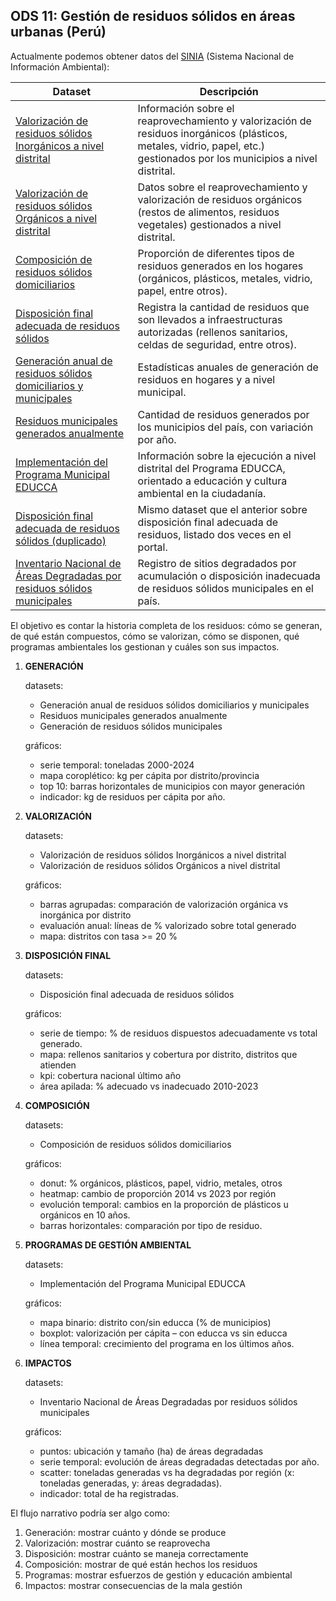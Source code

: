 ## ODS 11: Gestión de residuos sólidos en áreas urbanas (Perú)

Actualmente podemos obtener datos del
[SINIA](https://sinia.minam.gob.pe/portal/datos-abiertos/) (Sistema Nacional de
Información Ambiental):

| Dataset                                                                                                                                                                                                              | Descripción                                                                                                                                                               |
| -------------------------------------------------------------------------------------------------------------------------------------------------------------------------------------------------------------------- | ------------------------------------------------------------------------------------------------------------------------------------------------------------------------- |
| [Valorización de residuos sólidos Inorgánicos a nivel distrital](https://datosabiertos.gob.pe/dataset/valorizaci%C3%B3n-de-residuos-s%C3%B3lidos-nivel-distrital-ministerio-del-ambiente-minam)                      | Información sobre el reaprovechamiento y valorización de residuos inorgánicos (plásticos, metales, vidrio, papel, etc.) gestionados por los municipios a nivel distrital. |
| [Valorización de residuos sólidos Orgánicos a nivel distrital](https://datosabiertos.gob.pe/dataset/valorizaci%C3%B3n-de-residuos-s%C3%B3lidos-nivel-distrital-ministerio-del-ambiente-minam)                        | Datos sobre el reaprovechamiento y valorización de residuos orgánicos (restos de alimentos, residuos vegetales) gestionados a nivel distrital.                            |
| [Composición de residuos sólidos domiciliarios](https://datosabiertos.gob.pe/dataset/composici%C3%B3n-de-residuos-s%C3%B3lidos-domiciliarios)                                                                        | Proporción de diferentes tipos de residuos generados en los hogares (orgánicos, plásticos, metales, vidrio, papel, entre otros).                                          |
| [Disposición final adecuada de residuos sólidos](https://datosabiertos.gob.pe/dataset/disposici%C3%B3n-final-adecuada-de-residuos-s%C3%B3lidos-ministerio-del-ambiente-minam)                                        | Registra la cantidad de residuos que son llevados a infraestructuras autorizadas (rellenos sanitarios, celdas de seguridad, entre otros).                                 |
| [Generación anual de residuos sólidos domiciliarios y municipales](https://datosabiertos.gob.pe/dataset/generaci%C3%B3n-anual-de-residuos-s%C3%B3lidos-domiciliarios-y-municipales-ministerio-del-ambiente)          | Estadísticas anuales de generación de residuos en hogares y a nivel municipal.                                                                                            |
| [Residuos municipales generados anualmente](https://datosabiertos.gob.pe/dataset/residuos-municipales-generados-anualmente)                                                                                          | Cantidad de residuos generados por los municipios del país, con variación por año.                                                                                        |
| [Implementación del Programa Municipal EDUCCA](https://www.datosabiertos.gob.pe/dataset/implementaci%C3%B3n-del-programa-municipal-de-educaci%C3%B3n-cultura-y-ciudadan%C3%ADa-ambiental-programa)                   | Información sobre la ejecución a nivel distrital del Programa EDUCCA, orientado a educación y cultura ambiental en la ciudadanía.                                         |
| [Disposición final adecuada de residuos sólidos (duplicado)](https://www.datosabiertos.gob.pe/dataset/disposici%C3%B3n-final-adecuada-de-residuos-s%C3%B3lidos-ministerio-del-ambiente-minam)                        | Mismo dataset que el anterior sobre disposición final adecuada de residuos, listado dos veces en el portal.                                                               |
| [Inventario Nacional de Áreas Degradadas por residuos sólidos municipales](https://www.datosabiertos.gob.pe/dataset/inventario-nacional-de-%C3%A1reas-degradadas-por-residuos-s%C3%B3lidos-municipales-organismo-de) | Registro de sitios degradados por acumulación o disposición inadecuada de residuos sólidos municipales en el país.                                                        |

El objetivo es contar la historia completa de los residuos: cómo se generan, de
qué están compuestos, cómo se valorizan, cómo se disponen, qué programas
ambientales los gestionan y cuáles son sus impactos.

1. **GENERACIÓN**

   datasets:
   - Generación anual de residuos sólidos domiciliarios y municipales
   - Residuos municipales generados anualmente
   - Generación de residuos sólidos municipales

   gráficos:
   - serie temporal: toneladas 2000-2024
   - mapa coroplético: kg per cápita por distrito/provincia
   - top 10: barras horizontales de municipios con mayor generación
   - indicador: kg de residuos per cápita por año.

2. **VALORIZACIÓN**

   datasets:
   - Valorización de residuos sólidos Inorgánicos a nivel distrital
   - Valorización de residuos sólidos Orgánicos a nivel distrital

   gráficos:
   - barras agrupadas: comparación de valorización orgánica vs inorgánica por
     distrito
   - evaluación anual: líneas de % valorizado sobre total generado
   - mapa: distritos con tasa >= 20 %

3. **DISPOSICIÓN FINAL**

   datasets:
   - Disposición final adecuada de residuos sólidos

   gráficos:
   - serie de tiempo: % de residuos dispuestos adecuadamente vs total generado.
   - mapa: rellenos sanitarios y cobertura por distrito, distritos que atienden
   - kpi: cobertura nacional último año
   - área apilada: % adecuado vs inadecuado 2010-2023

4. **COMPOSICIÓN**

   datasets:
   - Composición de residuos sólidos domiciliarios

   gráficos:
   - donut: % orgánicos, plásticos, papel, vidrio, metales, otros
   - heatmap: cambio de proporción 2014 vs 2023 por región
   - evolución temporal: cambios en la proporción de plásticos u orgánicos en 10
     años.
   - barras horizontales: comparación por tipo de residuo.

5. **PROGRAMAS DE GESTIÓN AMBIENTAL**

   datasets:
   - Implementación del Programa Municipal EDUCCA

   gráficos:
   - mapa binario: distrito con/sin educca (% de municipios)
   - boxplot: valorización per cápita – con educca vs sin educca
   - línea temporal: crecimiento del programa en los últimos años.

6. **IMPACTOS**

   datasets:
   - Inventario Nacional de Áreas Degradadas por residuos sólidos municipales

   gráficos:
   - puntos: ubicación y tamaño (ha) de áreas degradadas
   - serie temporal: evolución de áreas degradadas detectadas por año.
   - scatter: toneladas generadas vs ha degradadas por región (x: toneladas
     generadas, y: áreas degradadas).
   - indicador: total de ha registradas.

El flujo narrativo podría ser algo como:

1. Generación: mostrar cuánto y dónde se produce
2. Valorización: mostrar cuánto se reaprovecha
3. Disposición: mostrar cuánto se maneja correctamente
4. Composición: mostrar de qué están hechos los residuos
5. Programas: mostrar esfuerzos de gestión y educación ambiental
6. Impactos: mostrar consecuencias de la mala gestión
